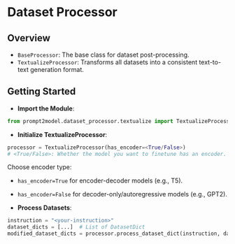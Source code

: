 # Dataset Processor

## Overview

- `BaseProcessor`: The base class for dataset post-processing.
- `TextualizeProcessor`: Transforms all datasets into a consistent
text-to-text generation format.

## Getting Started

- **Import the Module**:

```python
from prompt2model.dataset_processor.textualize import TextualizeProcessor
```

- **Initialize TextualizeProcessor**:

```python
processor = TextualizeProcessor(has_encoder=<True/False>)
# <True/False>: Whether the model you want to finetune has an encoder.
```

Choose encoder type:

- `has_encoder=True` for encoder-decoder models (e.g., T5).
- `has_encoder=False` for decoder-only/autoregressive models (e.g., GPT2).

- **Process Datasets**:

```python
instruction = "<your-instruction>"
dataset_dicts = [...]  # List of DatasetDict
modified_dataset_dicts = processor.process_dataset_dict(instruction, dataset_dicts)
```
